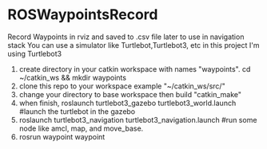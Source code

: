 # ROSWaypointsRecord
Record Waypoints in rviz and saved to .csv file later to use in navigation stack
You can use a simulator like Turtlebot,Turtlebot3, etc in this project I'm using Turtlebot3
1. create directory in your catkin workspace with names "waypoints". cd ~/catkin_ws && mkdir waypoints  
2. clone this repo to your workspace example "~/catkin_ws/src/"
3. change your directory to base workspace then build "catkin_make"
4. when finish, roslaunch turtlebot3_gazebo turtlebot3_world.launch #launch the turtlebot in the gazebo
5. roslaunch turtlebot3_navigation turtlebot3_navigation.launch #run some node like amcl, map, and move_base.
6. rosrun waypoint waypoint 
